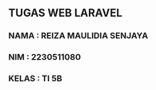 ## TUGAS WEB LARAVEL  

### NAMA    : REIZA MAULIDIA SENJAYA  
### NIM     : 2230511080  
### KELAS   : TI 5B  
